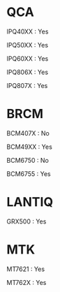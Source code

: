 # QCA

IPQ40XX : Yes

IPQ50XX : Yes

IPQ60XX : Yes

IPQ806X : Yes

IPQ807X : Yes

# BRCM

BCM407X : No

BCM49XX : Yes

BCM6750 : No

BCM6755 : Yes

# LANTIQ

GRX500 : Yes

# MTK

MT7621 : Yes

MT762X : Yes
